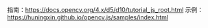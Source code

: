 指南：https://docs.opencv.org/4.x/d5/d10/tutorial_js_root.html
示例：https://huningxin.github.io/opencv.js/samples/index.html